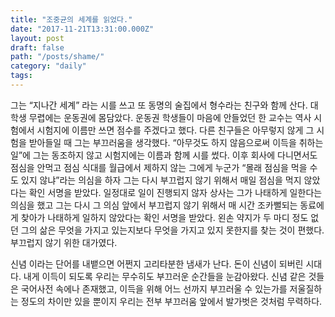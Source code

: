 ```yaml
---
title: "조중균의 세계를 읽었다."
date: "2017-11-21T13:31:00.000Z"
layout: post
draft: false
path: "/posts/shame/"
category: "daily"
tags:
---
```


그는 “지나간 세계” 라는 시를 쓰고 또 동명의 술집에서 형수라는 친구와 함께 산다.
대학생 무렵에는 운동권에 몸담았다. 운동권 학생들이 마음에 안들었던 한 교수는 역사 시험에서 시험지에 이름만 쓰면 점수를 주겠다고 했다. 다른 친구들은 아무렇지 않게 그 시험을 받아들일 때 그는 부끄러움을 생각했다. “아무것도 하지 않음으로써 이득을 취하는 일”에 그는 동조하지 않고 시험지에는 이름과 함께 시를 썼다.
이후 회사에 다니면서도 점심을 안먹고 점심 식대를 월급에서 제하지 않는 그에게 누군가 “몰래 점심을 먹을 수도 있지 않냐”라는 의심을 하자 그는 다시 부끄럽지 않기 위해서 매일 점심을 먹지 않았다는 확인 서명을 받았다. 일정대로 일이 진행되지 않자 상사는 그가 나태하게 일한다는 의심을 했고 그는 다시 그 의심 앞에서 부끄럽지 않기 위해서 매 시간 조카뻘되는 동료에게 찾아가 나태하게 일하지 않았다는 확인 서명을 받았다. 
왼손 약지가 두 마디 정도 없던 그의 삶은 무엇을 가지고 있는지보다 무엇을 가지고 있지 못한지를 찾는 것이 편했다. 부끄럽지 않기 위한 대가였다.

신념 이라는 단어를 내뱉으면 어쩐지 고리타분한 냄새가 난다. 돈이 신념이 되버린 시대다. 내게 이득이 되도록 우리는 무수히도 부끄러운 순간들을 눈감아왔다. 신념 같은 것들은 국어사전 속에나 존재했고, 이득을 위해 어느 선까지 부끄러울 수 있는가를 저울질하는 정도의 차이만 있을 뿐이지 우리는 전부 부끄러움 앞에서 발가벗은 것처럼 무력하다.

